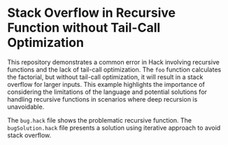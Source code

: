 # Stack Overflow in Recursive Function without Tail-Call Optimization

This repository demonstrates a common error in Hack involving recursive functions and the lack of tail-call optimization.  The `foo` function calculates the factorial, but without tail-call optimization, it will result in a stack overflow for larger inputs. This example highlights the importance of considering the limitations of the language and potential solutions for handling recursive functions in scenarios where deep recursion is unavoidable.

The `bug.hack` file shows the problematic recursive function.  The `bugSolution.hack` file presents a solution using iterative approach to avoid stack overflow.
